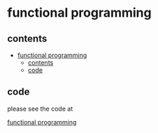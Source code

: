 # functional programming

## contents

- [functional programming](#functional-programming)
  - [contents](#contents)
  - [code](#code)

## code

please see the code at 

[functional programming](../projects/functional-programming/)

